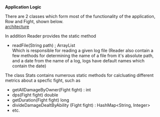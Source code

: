 **Application Logic**

There are 2 classes which form most of the functionality of the application, Row and Fight, shown below.  
[architecture](documentation/images/architecture.png)

In addition Reader provides the static method  
  * readFile(String path) ; ArrayList<Fight>  
Which is responsible for reading a given log file (Reader also contain a few methods for determining the name of a file from it's absolute path, and a date from the name of a log, logs have default names which contain the date)

The class Stats contains numerous static methods for calcluating different metrics about a specfic fight, such as
  * getAllDamageByOwner(Fight fight) : int
  * dps(Fight fight) double
  * getDuration(Fight fight) long
  * divideDamageDealtByAbility (Fight fight) : HashMap<String, Integer>
  * etc.

